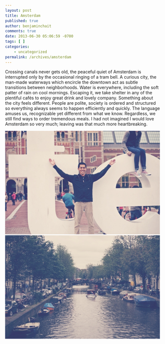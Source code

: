 ```yaml
---
layout: post
title: Amsterdam
published: true
author: benjaminchait
comments: true
date: 2013-06-30 05:06:59 -0700
tags: [ ]
categories:
    - uncategorized
permalink: /archives/amsterdam
---
```

Crossing canals never gets old, the peaceful quiet of Amsterdam is interrupted only by the occasional ringing of a tram bell. A curious city, the man-made waterways which encircle the downtown act as subtle transitions between neighborhoods. Water is everywhere, including the soft patter of rain on cool mornings. Escaping it, we take shelter in any of the plentiful cafés to enjoy great drink and lovely company. Something about the city feels different. People are polite, society is ordered and structured so everything always seems to happen efficiently and quickly. The language amuses us, recognizable yet different from what we know. Regardless, we still find ways to order tremendous meals. I had not imagined I would love Amsterdam so very much; leaving was that much more heartbreaking.


![Tye in front of Amsterdam letters][1] 
![Canal][2]

 [1]: /wp-content/uploads/media/img/2013/07-wp/20130707-210848.jpg
 [2]: /wp-content/uploads/media/img/2013/07-wp/20130707-210854.jpg